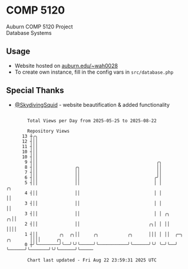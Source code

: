 # COMP 5120
Auburn COMP 5120 Project  
Database Systems

## Usage
- Website hosted on [auburn.edu/~wah0028](https://webhome.auburn.edu/~wah0028/)
- To create own instance, fill in the config vars in `src/database.php`

## Special Thanks
- [@SkydivingSquid](https://github.com/SkydivingSquid) - website beautification & added functionality

```

        Total Views per Day from 2025-05-25 to 2025-08-22

        Repository Views
      13 ┼╭╮
      12 ┤││
      11 ┤││
      10 ┤││
      10 ┤││
       9 ┤││                                             ╭╮
       8 ┤││              ╭╮                             ││
       7 ┤││              ││                             ││
       6 ┤││              ││                            ╭╯│
       5 ┤││              ││                            │ │                         ╭╮
       4 ┤││              ││                            │ │                         ││
       3 ┤││              ││                            │ │                         ││
       3 ┤││              ││                            │ │ ╭╮                    ╭╮││
       2 ┤││              ││                          ╭╮│ │ ││                    ││││
       1 ┤││        ╭╮  ╭╮││     ╭╮           ╭╮      │││ │ ││  ╭─╮      ╭╮       ││││      ╭╮
       0 ┼╯╰────────╯╰──╯╰╯╰─────╯╰───────────╯╰──────╯╰╯ ╰─╯╰──╯ ╰──────╯╰───────╯╰╯╰──────╯╰─────

        Chart last updated - Fri Aug 22 23:59:31 2025 UTC
        
```
